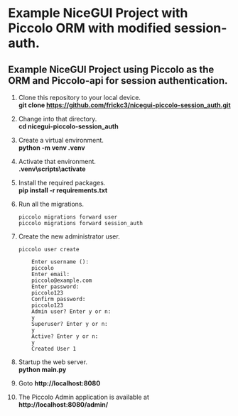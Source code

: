 # Example NiceGUI Project with Piccolo ORM with modified session-auth.

## Example NiceGUI Project using Piccolo as the ORM and Piccolo-api for session authentication.

1.  Clone this repository to your local device.  
    **git clone https://github.com/frickc3/nicegui-piccolo-session_auth.git**

2.  Change into that directory.  
    **cd nicegui-piccolo-session_auth**

3.  Create a virtual environment.  
    **python -m venv .venv**

4.  Activate that environment.  
    **.venv\scripts\activate**

5.  Install the required packages.  
    **pip install -r requirements.txt**

6.  Run all the migrations.  
    ```
    piccolo migrations forward user  
    piccolo migrations forward session_auth  
    ```

7.  Create the new administrator user.  
    ```
    piccolo user create

        Enter username ():
        piccolo
        Enter email:
        piccolo@example.com
        Enter password:
        piccolo123
        Confirm password:
        piccolo123
        Admin user? Enter y or n:
        y
        Superuser? Enter y or n:
        y
        Active? Enter y or n:
        y
        Created User 1
    ```

8. Startup the web server.  
    **python main.py**

9. Goto **http://localhost:8080**  

10. The Piccolo Admin application is available at **http://localhost:8080/admin/**  
